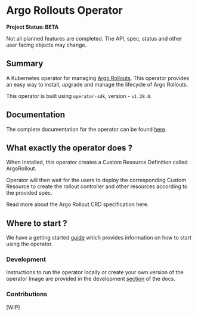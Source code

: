 # Argo Rollouts Operator

**Project Status: BETA**

Not all planned features are completed. The API, spec, status and other user facing objects may change.

## Summary

A Kubernetes operator for managing [Argo Rollouts](https://github.com/argoproj/argo-rollouts/). This operator provides an easy way to install, upgrade and manage the lifecycle of Argo Rollouts.

This operator is built using `operator-sdk`, version - `v1.28.0`.

## Documentation

The complete documentation for the operator can be found [here](https://argo-rollouts-operator.readthedocs.io/en/latest/).

## What exactly the operator does ?

When Installed, this operator creates a Custom Resource Definition called ArgoRollout. 

Operator will then wait for the users to deploy the corresponding Custom Resource to create the rollout controller and other resources according to the provided spec.

Read more about the Argo Rollout CRD specification here.

## Where to start ?

We have a getting started [guide](docs/usage/getting_started.md) which provides information on how to start using the operator.

### Development

Instructions to run the operator locally or create your own version of the operator Image are provided in the development [section](docs/developer-guide/developer_guide.md) of the docs.

### Contributions

[WIP]







